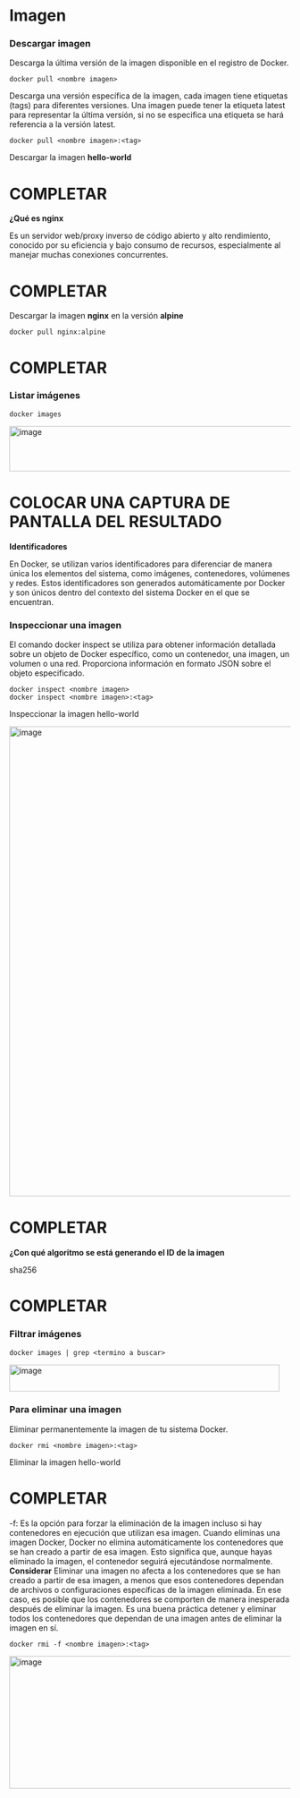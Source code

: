# Imagen
### Descargar imagen
Descarga la última versión de la imagen disponible en el registro de Docker.

```
docker pull <nombre imagen> 
```

Descarga una versión específica de la imagen, cada imagen tiene etiquetas (tags) para diferentes versiones.
Una imagen puede tener la etiqueta latest para representar la última versión, si no se especifica una etiqueta se hará referencia a la versión latest.

```
docker pull <nombre imagen>:<tag>
```

Descargar la imagen **hello-world**
# COMPLETAR

**¿Qué es nginx**

Es un servidor web/proxy inverso de código abierto y alto rendimiento, conocido por su eficiencia y bajo consumo de recursos, especialmente al manejar muchas conexiones concurrentes.

# COMPLETAR 

Descargar la imagen  **nginx** en la versión **alpine**

```
docker pull nginx:alpine
```


# COMPLETAR

### Listar imágenes

```
docker images
```
<img width="517" height="81" alt="image" src="https://github.com/user-attachments/assets/b39dd182-37cb-4304-9e3a-aec300bd0013" />



# COLOCAR UNA CAPTURA DE PANTALLA DEL RESULTADO 

**Identificadores**

En Docker, se utilizan varios identificadores para diferenciar de manera única los elementos del sistema, como imágenes, contenedores, volúmenes y redes. Estos identificadores son generados automáticamente por Docker y son únicos dentro del contexto del sistema Docker en el que se encuentran. 

### Inspeccionar una imagen
El comando docker inspect se utiliza para obtener información detallada sobre un objeto de Docker específico, como un contenedor, una imagen, un volumen o una red.  Proporciona información en formato JSON sobre el objeto especificado.

```
docker inspect <nombre imagen>
docker inspect <nombre imagen>:<tag>
```

Inspeccionar la imagen hello-world 

<img width="1055" height="840" alt="image" src="https://github.com/user-attachments/assets/f9b8c90c-3844-41e2-81a7-36b0a13aea73" />

# COMPLETAR

**¿Con qué algoritmo se está generando el ID de la imagen**

sha256

# COMPLETAR

### Filtrar imágenes

```
docker images | grep <termino a buscar>

```
<img width="484" height="48" alt="image" src="https://github.com/user-attachments/assets/b43005f0-41f3-46d5-b2e7-d2fe46c92f78" />


### Para eliminar una imagen
Eliminar permanentemente la imagen de tu sistema Docker.

```
docker rmi <nombre imagen>:<tag>
```

Eliminar la imagen hello-world 
# COMPLETAR

-f: Es la opción para forzar la eliminación de la imagen incluso si hay contenedores en ejecución que utilizan esa imagen.
Cuando eliminas una imagen Docker, Docker no elimina automáticamente los contenedores que se han creado a partir de esa imagen. Esto significa que, aunque hayas eliminado la imagen, el contenedor seguirá ejecutándose normalmente.  
**Considerar**
Eliminar una imagen no afecta a los contenedores que se han creado a partir de esa imagen, a menos que esos contenedores dependan de archivos o configuraciones específicas de la imagen eliminada. En ese caso, es posible que los contenedores se comporten de manera inesperada después de eliminar la imagen.
Es una buena práctica detener y eliminar todos los contenedores que dependan de una imagen antes de eliminar la imagen en sí.

```
docker rmi -f <nombre imagen>:<tag>
```
<img width="756" height="237" alt="image" src="https://github.com/user-attachments/assets/e5b41a21-c4d0-4c9f-805d-5ea7fee469b1" />
